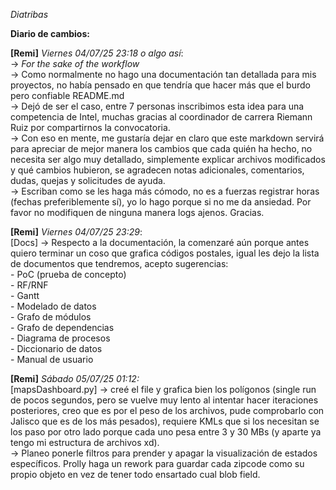 *Diatribas*

**Diario de cambios:**

**[Remi]**
*Viernes 04/07/25 23:18 o algo así*:
<br>-> *For the sake of the workflow*
<br>-> Como normalmente no hago una documentación tan detallada para mis proyectos, no había pensado en que tendría que hacer más que el burdo pero confiable README.md
<br>-> Dejó de ser el caso, entre 7 personas inscribimos esta idea para una competencia de Intel, muchas gracias al coordinador de carrera Riemann Ruiz por compartirnos la convocatoria. 
<br>-> Con eso en mente, me gustaría dejar en claro que este markdown servirá para apreciar de mejor manera los cambios que cada quién ha hecho, no necesita ser algo muy detallado, simplemente explicar archivos modificados y qué cambios hubieron, se agradecen notas adicionales, comentarios, dudas, quejas y solicitudes de ayuda.
<br>-> Escriban como se les haga más cómodo, no es a fuerzas registrar horas (fechas preferiblemente sí), yo lo hago porque si no me da ansiedad. Por favor no modifiquen de ninguna manera logs ajenos. Gracias.
<br>

**[Remi]**
*Viernes 04/07/25 23:29*:
<br>[Docs] -> Respecto a la documentación, la comenzaré aún porque antes quiero terminar un coso que grafica códigos postales, igual les dejo la lista de documentos que tendremos, acepto sugerencias:
<br> - PoC (prueba de concepto)
<br> - RF/RNF
<br> - Gantt
<br> - Modelado de datos
<br> - Grafo de módulos
<br> - Grafo de dependencias
<br> - Diagrama de procesos
<br> - Diccionario de datos
<br> - Manual de usuario

**[Remi]**
*Sábado 05/07/25 01:12:*
<br> [mapsDashboard.py] -> creé el file y grafica bien los polígonos (single run de pocos segundos, pero se vuelve muy lento al intentar hacer iteraciones posteriores, creo que es por el peso de los archivos, pude comprobarlo con Jalisco que es de los más pesados), requiere KMLs que si los necesitan se los paso por otro lado porque cada uno pesa entre 3 y 30 MBs (y aparte ya tengo mi estructura de archivos xd). 
<br> -> Planeo ponerle filtros para prender y apagar la visualización de estados específicos. Prolly haga un rework para guardar cada zipcode como su propio objeto en vez de tener todo ensartado cual blob field.